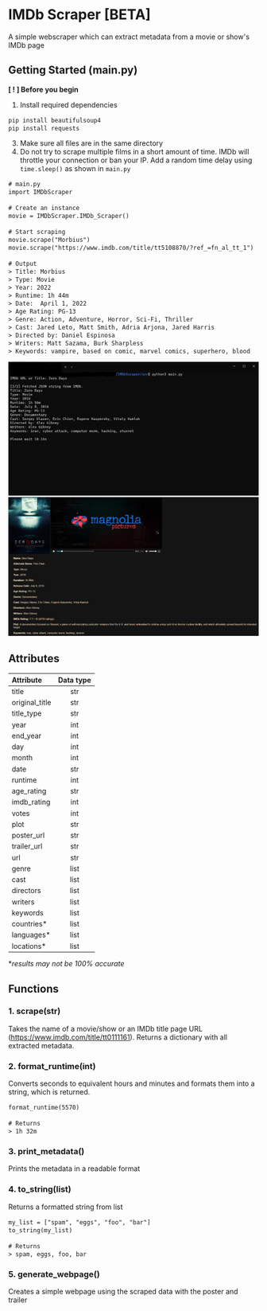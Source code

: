 # IMDb Scraper [BETA]
A simple webscraper which can extract metadata from a movie or show's IMDb page

## Getting Started (main.py)
**[ ! ] Before you begin**
1. Install required dependencies
```
pip install beautifulsoup4
pip install requests
```

3. Make sure all files are in the same directory 
4. Do not try to scrape multiple films in a short amount of time. IMDb will throttle your connection or ban your IP. Add a random time delay using `time.sleep()` as shown in `main.py` 
```
# main.py
import IMDbScraper

# Create an instance 
movie = IMDbScraper.IMDb_Scraper()

# Start scraping
movie.scrape("Morbius")
movie.scrape("https://www.imdb.com/title/tt5108870/?ref_=fn_al_tt_1")

# Output
> Title: Morbius
> Type: Movie
> Year: 2022
> Runtime: 1h 44m
> Date:  April 1, 2022
> Age Rating: PG-13
> Genre: Action, Adventure, Horror, Sci-Fi, Thriller
> Cast: Jared Leto, Matt Smith, Adria Arjona, Jared Harris
> Directed by: Daniel Espinosa
> Writers: Matt Sazama, Burk Sharpless
> Keywords: vampire, based on comic, marvel comics, superhero, blood
```

![Command Line Interface](/assets/console.jpg "Terminal")
![Generated Webpage](/assets/webpage.PNG "Webpage")
## Attributes

|  **Attribute** |**Data type**|
|:-------------- |:-----------:|
| title          | str         |
| original_title | str         |
| title_type     | str         |
| year           | int         |
| end_year       | int         |
| day            | int         |
| month          | int         |
| date           | str         |
| runtime        | int         |
| age_rating     | str         |
| imdb_rating    | int         |
| votes          | int         |
| plot           | str         |
| poster_url     | str         |
| trailer_url    | str         |
| url            | str         |
| genre          | list        |
| cast           | list        |
| directors      | list        |
| writers        | list        |
| keywords       | list        |
| countries*     | list        |
| languages*     | list        |
| locations*     | list        |

**results may not be 100% accurate*
## Functions

### 1. scrape(str)
Takes the name of a movie/show or an IMDb title page URL (https://www.imdb.com/title/tt0111161). Returns a dictionary with all extracted metadata.

### 2. format_runtime(int)
Converts seconds to equivalent hours and minutes and formats them into a string, which is returned.
```
format_runtime(5570)

# Returns 
> 1h 32m
```

### 3. print_metadata()
Prints the metadata in a readable format

### 4. to_string(list)
Returns a formatted string from list
```
my_list = ["spam", "eggs", "foo", "bar"]
to_string(my_list)

# Returns 
> spam, eggs, foo, bar
```

### 5. generate_webpage() 
Creates a simple webpage using the scraped data with the poster and trailer
